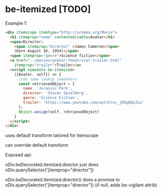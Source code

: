 # be-itemized [TODO]

Example 1:

```html
<div itemscope itemtype="http://schema.org/Movie">
  <h1 itemprop="name" contenteditable>Avatar</h1>
  <span>Director:
    <span itemprop="director" >James Cameron</span>
    (born August 16, 1954)</span>
  <span itemprop="genre">Science fiction</span>
  <a href="../movies/avatar-theatrical-trailer.html"
    itemprop="trailer">Trailer</a>
  <script nomodule be-itemized>
    ({Avator, self}) => {
      //do some lookup somewhere
      const retrievedObject = {
        name: 'Jurassic Park',
        director: 'Steven Spielberg',
        genre: 'Science Fiction',
        trailer: 'https://www.youtube.com/watch?v=_jKEqDKpJLw'
      };
      Object.assign(self, retrievedObject)
    }
  </script>
</div>
```

uses default transform tailored for itemscope

can override default transform

Exposed api:

oDiv.beDecorated.itemized.director just does oDiv.querySelector('[itemprop="director"])

oDiv.beDecorated.itemized.director() does a promise to oDiv.querySelector('[itemprop="director"]) (if null, adds be-vigilant attrib)




